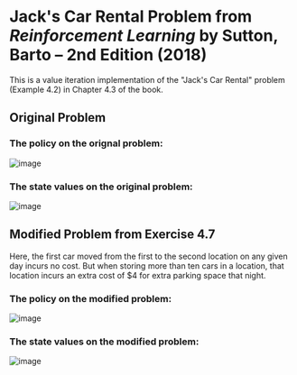 # Jack's Car Rental Problem from *Reinforcement Learning* by Sutton, Barto – 2nd Edition (2018)
This is a value iteration implementation of the "Jack's Car Rental" problem (Example 4.2) in Chapter 4.3 of the book.  
## Original Problem
### The policy on the orignal problem:  
![image](https://user-images.githubusercontent.com/28876473/168423805-350d08ac-b45c-4ef9-a2c4-eba9b68a5c77.png)  
### The state values on the original problem:  
![image](https://user-images.githubusercontent.com/28876473/168423824-61780be8-c79d-4b6c-b973-0704ec42b86c.png)  
## Modified Problem from Exercise 4.7
Here, the first car moved from the first to the second location on any given day incurs no cost. But when storing more than ten cars in a location, that location incurs an extra cost of $4 for extra parking space that night.  
### The policy on the modified problem:  
![image](https://user-images.githubusercontent.com/28876473/168423924-4c8e23f8-78ea-415b-bb8e-cbb7eddce563.png)  
### The state values on the modified problem:  
![image](https://user-images.githubusercontent.com/28876473/168423927-8c2ce309-51f4-49ab-8908-6061e55430ae.png)  
